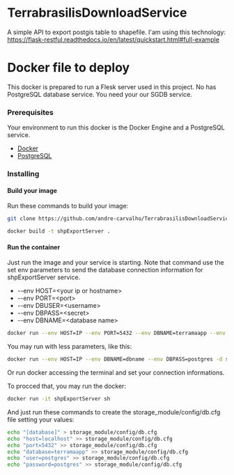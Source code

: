 # TerrabrasilisDownloadService
A simple API to export postgis table to shapefile.
I'am using this technology: https://flask-restful.readthedocs.io/en/latest/quickstart.html#full-example

# Docker file to deploy

This docker is prepared to run a Flesk server used in this project. No has PostgreSQL database service. You need your our SGDB service.

### Prerequisites

Your environment to run this docker is the Docker Engine and a PostgreSQL service.

- [Docker](https://docs.docker.com/install/)
- [PostgreSQL](https://www.postgresql.org/)

### Installing

#### Build your image

Run these commands to build your image:

```sh
git clone https://github.com/andre-carvalho/TerrabrasilisDownloadService.git

docker build -t shpExportServer .
```

#### Run the container

Just run the image and your service is starting. Note that command use the set env parameters to send the database connection information for shpExportServer service.

* --env HOST=&lt;your ip or hostname&gt;
* --env PORT=&lt;port&gt;
* --env DBUSER=&lt;username&gt;
* --env DBPASS=&lt;secret&gt;
* --env DBNAME=&lt;database name&gt;

```sh
docker run --env HOST=IP --env PORT=5432 --env DBNAME=terramaapp --env DBUSER=postgres --env DBPASS=postgres -d shpExportServer
```

You may run with less parameters, like this:

```sh
docker run --env HOST=IP --env DBNAME=dbname --env DBPASS=postgres -d shpExportServer
```

Or run docker accessing the terminal and set your connection informations.

To procced that, you may run the docker:

```sh
docker run -it shpExportServer sh
```
And just run these commands to create the storage_module/config/db.cfg file setting your values:
```sh
echo "[database]" > storage_module/config/db.cfg
echo "host=localhost" >> storage_module/config/db.cfg
echo "port=5432" >> storage_module/config/db.cfg
echo "database=terramaapp" >> storage_module/config/db.cfg
echo "user=postgres" >> storage_module/config/db.cfg
echo "password=postgres" >> storage_module/config/db.cfg
```
